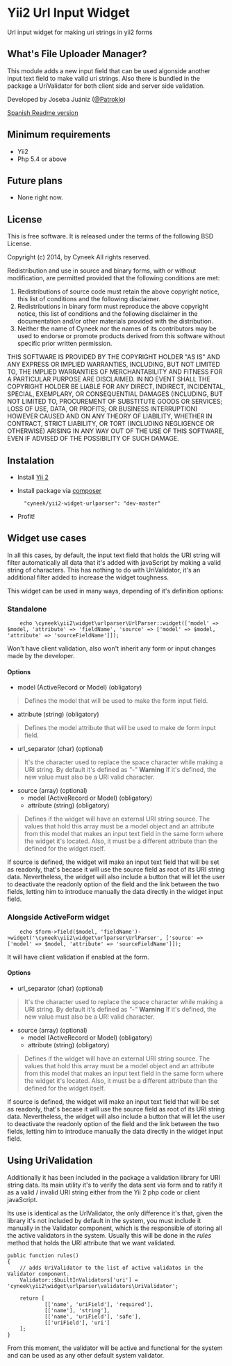 # Yii2 Url Input Widget
Url input widget for making uri strings in yii2 forms

## What's File Uploader Manager?

This module adds a new input field that can be used algonside another input text field to make valid uri strings. Also there is bundled in the package a UriValidator for both client side and server side validation.

Developed by Joseba Juániz ([@Patroklo](http://twitter.com/Patroklo))

[Spanish Readme version](https://github.com/Patroklo/yii2-widget-input-url/blob/master/README_Spanish.md)

## Minimum requirements

* Yii2
* Php 5.4 or above

## Future plans

* None right now.

## License

This is free software. It is released under the terms of the following BSD License.

Copyright (c) 2014, by Cyneek
All rights reserved.

Redistribution and use in source and binary forms, with or without
modification, are permitted provided that the following conditions
are met:
1. Redistributions of source code must retain the above copyright
   notice, this list of conditions and the following disclaimer.
2. Redistributions in binary form must reproduce the above copyright
   notice, this list of conditions and the following disclaimer in the
   documentation and/or other materials provided with the distribution.
3. Neither the name of Cyneek nor the names of its contributors
   may be used to endorse or promote products derived from this software
   without specific prior written permission.

THIS SOFTWARE IS PROVIDED BY THE COPYRIGHT HOLDER "AS IS" AND ANY
EXPRESS OR IMPLIED WARRANTIES, INCLUDING, BUT NOT LIMITED TO, THE IMPLIED
WARRANTIES OF MERCHANTABILITY AND FITNESS FOR A PARTICULAR PURPOSE ARE
DISCLAIMED. IN NO EVENT SHALL THE COPYRIGHT HOLDER BE LIABLE FOR ANY
DIRECT, INDIRECT, INCIDENTAL, SPECIAL, EXEMPLARY, OR CONSEQUENTIAL DAMAGES
(INCLUDING, BUT NOT LIMITED TO, PROCUREMENT OF SUBSTITUTE GOODS OR SERVICES;
LOSS OF USE, DATA, OR PROFITS; OR BUSINESS INTERRUPTION) HOWEVER CAUSED AND
ON ANY THEORY OF LIABILITY, WHETHER IN CONTRACT, STRICT LIABILITY, OR TORT
(INCLUDING NEGLIGENCE OR OTHERWISE) ARISING IN ANY WAY OUT OF THE USE OF THIS
SOFTWARE, EVEN IF ADVISED OF THE POSSIBILITY OF SUCH DAMAGE.

## Instalation

* Install [Yii 2](http://www.yiiframework.com/download)
* Install package via [composer](http://getcomposer.org/download/) 
		
		"cyneek/yii2-widget-urlparser": "dev-master"
		
* Profit!

## Widget use cases

In all this cases, by default, the input text field that holds the URI string will filter automatically all data that it's added with javaScript by making a valid string of characters. This has nothing to do with UriValidator, it's an additional filter added to increase the widget toughness.

This widget can be used in many ways, depending of it's definition options:

### Standalone

		
		echo \cyneek\yii2\widget\urlparser\UrlParser::widget(['model' => $model, 'attribute' => 'fieldName', 'source' => ['model' => $model, 'attribute' => 'sourceFieldName']]);
		

Won't have client validation, also won't inherit any form or input changes made by the developer.

#### Options

* model (ActiveRecord or Model) (obligatory)
> Defines the model that will be used to make the form input field.


* attribute (string) (obligatory)
> Defines the model attribute that will be used to make de form input field.


* url_separator (char) (optional)
> It's the character used to replace the space character while making a URI string. By default it's defined as *"-"*
> **Warning** If it's defined, the new value must also be a URI valid character.


* source (array) (optional)
    * model (ActiveRecord or Model) (obligatory)
    * attribute (string) (obligatory)
> Defines if the widget will have an external URI string source.
> The values that hold this array must be a model object and an attribute from this model that makes an input text field in the same form where the widget it's located. Also, it must be a different attribute than the defined for the widget itself. 

If source is defined, the widget will make an input text field that will be set as readonly, that's becase it will use the source field as root of its URI string data. Nevertheless, the widget will also include a button that will let the user to deactivate the readonly option of the field and the link between the two fields, letting him to introduce manually the data directly in the widget input field.

### Alongside ActiveForm widget

		
		echo $form->field($model, 'fieldName')->widget('\cyneek\yii2\widget\urlparser\UrlParser', ['source' => ['model' => $model, 'attribute' => 'sourceFieldName']]);
		

It will have client validation if enabled at the form.

#### Options

* url_separator (char) (optional)
> It's the character used to replace the space character while making a URI string. By default it's defined as *"-"*
> **Warning** If it's defined, the new value must also be a URI valid character.


* source (array) (optional)
    * model (ActiveRecord or Model) (obligatory)
    * attribute (string) (obligatory)
> Defines if the widget will have an external URI string source.
> The values that hold this array must be a model object and an attribute from this model that makes an input text field in the same form where the widget it's located. Also, it must be a different attribute than the defined for the widget itself. 

If source is defined, the widget will make an input text field that will be set as readonly, that's becase it will use the source field as root of its URI string data. Nevertheless, the widget will also include a button that will let the user to deactivate the readonly option of the field and the link between the two fields, letting him to introduce manually the data directly in the widget input field.

## Using UriValidation

Additionally it has been included in the package a validation library for URI string data. Its main utility it's to verify the data sent via form and to ratify it as a valid / invalid URI string either from the Yii 2 php code or client javaScript.

Its use is identical as the UrlValidator, the only difference it's that, given the library it's not included by default in the system, you must include it manually in the Validator component, which is the responsible of storing all the active validators in the system. Usually this will be done in the *rules* method that holds the URI attribute that we want validated.

	public function rules()
	{
		// adds UriValidator to the list of active validatos in the Validator component.
		Validator::$builtInValidators['uri'] = 'cyneek\yii2\widget\urlparser\validators\UriValidator';
		
		return [
				[['name', 'uriField'], 'required'],
				[['name'], 'string'],
				[['name', 'uriField'], 'safe'],
				[['uriField'], 'uri']
		];
	}

From this moment, the validator will be active and functional for the system and can be used as any other default system validator.